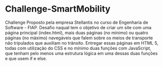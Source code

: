 # Challenge-SmartMobility

Challenge Proposto pela empresa Stellantis no curso de Engenharia de Software - FIAP.
Desafio naqual tem o objetivo de criar um site com uma página principal (index.html), mais duas páginas (no mínimo) ou quatro páginas (no máximo) navegáveis que falem sobre os meios de transporte não tripulados que auxiliam no trânsito. Entregar essas páginas em HTML 5, todas com utilização do CSS e no mínimo duas funções com JavaScript, que tenham pelo menos uma estrutura lógica em uma dessas duas funções e que usem if e else.

